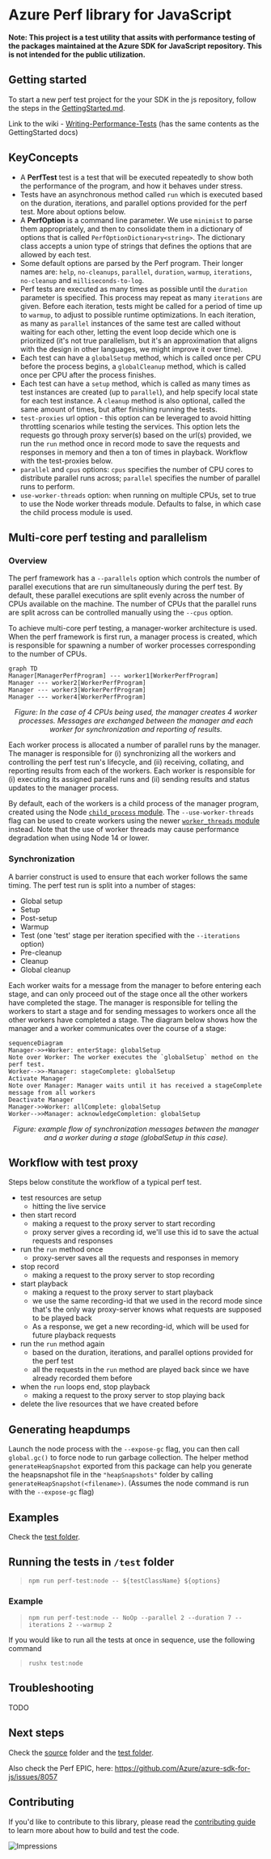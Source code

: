 # Azure Perf library for JavaScript

**Note: This project is a test utility that assits with performance testing of the packages maintained at the Azure SDK for JavaScript repository. This is not intended for the public utilization.**

## Getting started

To start a new perf test project for the your SDK in the js repository, follow the steps in the [GettingStarted.md](https://github.com/Azure/azure-sdk-for-js/blob/main/sdk/test-utils/perf/GettingStarted.md).

Link to the wiki - [Writing-Performance-Tests](https://github.com/Azure/azure-sdk-for-js/wiki/Writing-Performance-Tests) (has the same contents as the GettingStarted docs)

## KeyConcepts

- A **PerfTest** test is a test that will be executed repeatedly to show both the performance of the program, and how it behaves under stress.
- Tests have an asynchronous method called `run` which is executed based on the duration, iterations, and parallel options provided for the perf test. More about options below.
- A **PerfOption** is a command line parameter. We use `minimist` to parse them appropriately, and then to consolidate them in a dictionary of options that is called `PerfOptionDictionary<string>`. The dictionary class accepts a union type of strings that defines the options that are allowed by each test.
- Some default options are parsed by the Perf program. Their longer names are: `help`, `no-cleanups`, `parallel`, `duration`, `warmup`, `iterations`, `no-cleanup` and `milliseconds-to-log`.
- Perf tests are executed as many times as possible until the `duration` parameter is specified. This process may repeat as many `iterations` are given. Before each iteration, tests might be called for a period of time up to `warmup`, to adjust to possible runtime optimizations. In each iteration, as many as `parallel` instances of the same test are called without waiting for each other, letting the event loop decide which one is prioritized (it's not true parallelism, but it's an approximation that aligns with the design in other languages, we might improve it over time).
- Each test can have a `globalSetup` method, which is called once per CPU before the process begins, a `globalCleanup` method, which is called once per CPU after the process finishes.
- Each test can have a `setup` method, which is called as many times as test instances are created (up to `parallel`), and help specify local state for each test instance. A `cleanup` method is also optional, called the same amount of times, but after finishing running the tests.
- `test-proxies` url option - this option can be leveraged to avoid hitting throttling scenarios while testing the services. This option lets the requests go through proxy server(s) based on the url(s) provided, we run the `run` method once in record mode to save the requests and responses in memory and then a ton of times in playback. Workflow with the test-proxies below.
- `parallel` and `cpus` options: `cpus` specifies the number of CPU cores to distribute parallel runs across; `parallel` specifies the number of parallel runs to perform.
- `use-worker-threads` option: when running on multiple CPUs, set to true to use the Node worker threads module. Defaults to false, in which case the child process module is used.

## Multi-core perf testing and parallelism

### Overview

The perf framework has a `--parallels` option which controls the number of parallel executions that are run simultaneously during the perf test. By default, these parallel executions are split evenly across the number of CPUs available on the machine. The number of CPUs that the parallel runs are split across can be controlled manually using the `--cpus` option.

To achieve multi-core perf testing, a manager-worker architecture is used. When the perf framework is first run, a manager process is created, which is responsible for spawning a number of worker processes corresponding to the number of CPUs.

```mermaid
graph TD
Manager[ManagerPerfProgram] --- worker1[WorkerPerfProgram]
Manager --- worker2[WorkerPerfProgram]
Manager --- worker3[WorkerPerfProgram]
Manager --- worker4[WorkerPerfProgram]
```

<p align="center"><em>Figure: In the case of 4 CPUs being used, the manager creates 4 worker processes. Messages are exchanged between the manager and each worker for synchronization and reporting of results.</em></p>

Each worker process is allocated a number of parallel runs by the manager. The manager is responsible for (i) synchronizing all the workers and controlling the perf test run's lifecycle, and (ii) receiving, collating, and reporting results from each of the workers. Each worker is responsible for (i) executing its assigned parallel runs and (ii) sending results and status updates to the manager process.

By default, each of the workers is a child process of the manager program, created using the Node [`child_process` module](https://nodejs.org/api/child_process.html). The `--use-worker-threads` flag can be used to create workers using the newer [`worker_threads` module](https://nodejs.org/api/worker_threads.html) instead. Note that the use of worker threads may cause performance degradation when using Node 14 or lower.

### Synchronization

A barrier construct is used to ensure that each worker follows the same timing. The perf test run is split into a number of stages:

- Global setup
- Setup
- Post-setup
- Warmup
- Test (one 'test' stage per iteration specified with the `--iterations` option)
- Pre-cleanup
- Cleanup
- Global cleanup

Each worker waits for a message from the manager to before entering each stage, and can only proceed out of the stage once all the other workers have completed the stage. The manager is responsible for telling the workers to start a stage and for sending messages to workers once all the other workers have completed a stage. The diagram below shows how the manager and a worker communicates over the course of a stage:

```mermaid
sequenceDiagram
Manager->>+Worker: enterStage: globalSetup
Note over Worker: The worker executes the `globalSetup` method on the perf test.
Worker-->>-Manager: stageComplete: globalSetup
Activate Manager
Note over Manager: Manager waits until it has received a stageComplete message from all workers
Deactivate Manager
Manager->>Worker: allComplete: globalSetup
Worker-->>Manager: acknowledgeCompletion: globalSetup
```

<p align="center"><em>Figure: example flow of synchronization messages between the manager and a worker during a stage (globalSetup in this case).</em></p>

## Workflow with test proxy

Steps below constitute the workflow of a typical perf test.

- test resources are setup
  - hitting the live service
- then start record
  - making a request to the proxy server to start recording
  - proxy server gives a recording id, we'll use this id to save the actual requests and responses
- run the `run` method once
  - proxy-server saves all the requests and responses in memory
- stop record
  - making a request to the proxy server to stop recording
- start playback
  - making a request to the proxy server to start playback
  - we use the same recording-id that we used in the record mode since that's the only way proxy-server knows what requests are supposed to be played back
  - As a response, we get a new recording-id, which will be used for future playback requests
- run the `run` method again
  - based on the duration, iterations, and parallel options provided for the perf test
  - all the requests in the `run` method are played back since we have already recorded them before
- when the `run` loops end, stop playback
  - making a request to the proxy server to stop playing back
- delete the live resources that we have created before

## Generating heapdumps
Launch the node process with the `--expose-gc` flag, you can then call `global.gc()` to force node to run garbage collection.
The helper method `generateHeapSnapshot` exported from this package can help you generate the heapsnapshot file in the `"heapSnapshots"` folder by calling `generateHeapSnapshot(<filename>)`.
(Assumes the node command is run with the `--expose-gc` flag)

## Examples

Check the [test folder](https://github.com/Azure/azure-sdk-for-js/blob/main/sdk/test-utils/perf/test/).

## Running the tests in `/test` folder

> `npm run perf-test:node -- ${testClassName} ${options}`

### Example

> `npm run perf-test:node -- NoOp --parallel 2 --duration 7 --iterations 2 --warmup 2`

If you would like to run all the tests at once in sequence, use the following command

> `rushx test:node`

## Troubleshooting

TODO

## Next steps

Check the [source](https://github.com/Azure/azure-sdk-for-js/blob/main/sdk/test-utils/perf/src/) folder and the [test folder](https://github.com/Azure/azure-sdk-for-js/blob/main/sdk/test-utils/perf/test/).

Also check the Perf EPIC, here: https://github.com/Azure/azure-sdk-for-js/issues/8057

## Contributing

If you'd like to contribute to this library, please read the [contributing guide](https://github.com/Azure/azure-sdk-for-js/blob/main/CONTRIBUTING.md) to learn more about how to build and test the code.

![Impressions](https://azure-sdk-impressions.azurewebsites.net/api/impressions/azure-sdk-for-js%2Fsdk%2Ftest-utils%2Fperf%2FREADME.png)
